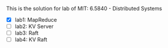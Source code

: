 This is the solution for lab of MIT: 6.5840 - Distributed Systems

- [x] lab1: MapReduce
- [ ] lab2: KV Server
- [ ] lab3: Raft
- [ ] lab4: KV Raft
